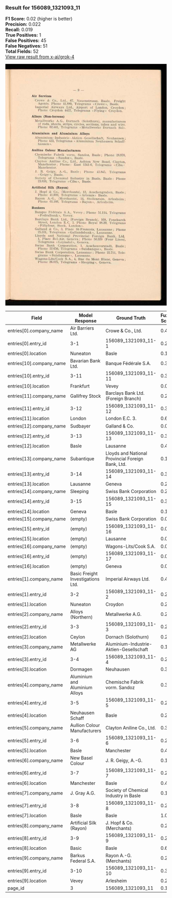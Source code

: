 ### Result for 156089_1321093_11
**F1 Score:** 0.02 (higher is better)<br>**Precision:** 0.022<br>**Recall:** 0.019<br>**True Positives:** 1<br>**False Positives:** 45<br>**False Negatives:** 51<br>**Total Fields:** 52<br>[View raw result from x-ai/grok-4](https://github.com/RISE-UNIBAS/humanities_data_benchmark/blob/main/results/2025-10-28/T0402/request_T0402_156089_1321093_11.json)

<img src="https://github.com/RISE-UNIBAS/humanities_data_benchmark/blob/main/benchmarks/company_lists/images/156089_1321093_11.jpg?raw=true" alt="156089_1321093_11" width="600px">

| Field | Model Response | Ground Truth | Fuzzy Score | Match |
|-------|----------------|--------------|-------------|-------|
| entries[0].company_name | Air Barriers Ltd. | Crowe & Co., Ltd. | 0.412 | ❌ |
| entries[0].entry_id | 3-1 | 156089_1321093_11-1 | 0.273 | ❌ |
| entries[0].location | Nuneaton | Basle | 0.154 | ❌ |
| entries[10].company_name | Bavarian Bank Ltd. | Banque Fédérale S.A. | 0.368 | ❌ |
| entries[10].entry_id | 3-11 | 156089_1321093_11-11 | 0.333 | ❌ |
| entries[10].location | Frankfurt | Vevey | 0.000 | ❌ |
| entries[11].company_name | Gallifrey Stock | Barclays Bank Ltd. (Foreign Branch) | 0.280 | ❌ |
| entries[11].entry_id | 3-12 | 156089_1321093_11-12 | 0.333 | ❌ |
| entries[11].location | London | London E.C. 3. | 0.600 | ❌ |
| entries[12].company_name | Sudbayer | Galland & Co. | 0.095 | ❌ |
| entries[12].entry_id | 3-13 | 156089_1321093_11-13 | 0.333 | ❌ |
| entries[12].location | Basle | Lausanne | 0.462 | ❌ |
| entries[13].company_name | Subantique | Lloyds and National Provincial Foreign Bank, Ltd. | 0.169 | ❌ |
| entries[13].entry_id | 3-14 | 156089_1321093_11-14 | 0.333 | ❌ |
| entries[13].location | Lausanne | Geneva | 0.286 | ❌ |
| entries[14].company_name | Sleeping | Swiss Bank Corporation | 0.267 | ❌ |
| entries[14].entry_id | 3-15 | 156089_1321093_11-15 | 0.333 | ❌ |
| entries[14].location | Geneva | Basle | 0.182 | ❌ |
| entries[15].company_name | (empty) | Swiss Bank Corporation | 0.000 | ❌ |
| entries[15].entry_id | (empty) | 156089_1321093_11-16 | 0.000 | ❌ |
| entries[15].location | (empty) | Lausanne | 0.000 | ❌ |
| entries[16].company_name | (empty) | Wagons-Lits/Cook S.A. | 0.000 | ❌ |
| entries[16].entry_id | (empty) | 156089_1321093_11-17 | 0.000 | ❌ |
| entries[16].location | (empty) | Geneva | 0.000 | ❌ |
| entries[1].company_name | Basic Freight Investigations Ltd. | Imperial Airways Ltd. | 0.407 | ❌ |
| entries[1].entry_id | 3-2 | 156089_1321093_11-2 | 0.273 | ❌ |
| entries[1].location | Nuneaton | Croydon | 0.267 | ❌ |
| entries[2].company_name | Alloys (Northern) | Metallwerke A.G. | 0.242 | ❌ |
| entries[2].entry_id | 3-3 | 156089_1321093_11-3 | 0.273 | ❌ |
| entries[2].location | Ceylon | Dornach (Solothurn) | 0.240 | ❌ |
| entries[3].company_name | Metallwerke AG | Aluminium-Industrie-Aktien-Gesellschaft | 0.189 | ❌ |
| entries[3].entry_id | 3-4 | 156089_1321093_11-4 | 0.273 | ❌ |
| entries[3].location | Dormagen | Neuhausen | 0.353 | ❌ |
| entries[4].company_name | Aluminium and Aluminium Alloys | Chemische Fabrik vorm. Sandoz | 0.305 | ❌ |
| entries[4].entry_id | 3-5 | 156089_1321093_11-5 | 0.273 | ❌ |
| entries[4].location | Neuhausen Schaff | Basle | 0.286 | ❌ |
| entries[5].company_name | Aullion Colour Manufacturers | Clayton Aniline Co., Ltd. | 0.340 | ❌ |
| entries[5].entry_id | 3-6 | 156089_1321093_11-6 | 0.273 | ❌ |
| entries[5].location | Basle | Manchester | 0.400 | ❌ |
| entries[6].company_name | New Basel Colour | J. R. Geigy, A.-G. | 0.176 | ❌ |
| entries[6].entry_id | 3-7 | 156089_1321093_11-7 | 0.273 | ❌ |
| entries[6].location | Manchester | Basle | 0.400 | ❌ |
| entries[7].company_name | J. Gray A.G. | Society of Chemical Industry in Basle | 0.163 | ❌ |
| entries[7].entry_id | 3-8 | 156089_1321093_11-8 | 0.273 | ❌ |
| entries[7].location | Basle | Basle | 1.000 | ✅ |
| entries[8].company_name | Artificial Silk (Rayon) | J. Hopf & Co. (Merchants) | 0.292 | ❌ |
| entries[8].entry_id | 3-9 | 156089_1321093_11-9 | 0.273 | ❌ |
| entries[8].location | Basic | Basle | 0.600 | ❌ |
| entries[9].company_name | Barkus Federal S.A. | Rayon A.-G. (Merchants) | 0.238 | ❌ |
| entries[9].entry_id | 3-10 | 156089_1321093_11-10 | 0.333 | ❌ |
| entries[9].location | Vevey | Arlesheim | 0.286 | ❌ |
| page_id | 3 | 156089_1321093_11 | 0.111 | ❌ |

